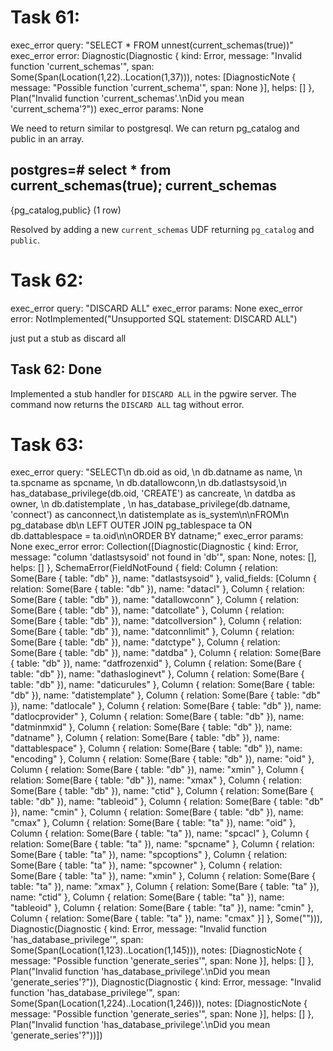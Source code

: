 # Task 61:
exec_error query: "SELECT * FROM unnest(current_schemas(true))"
exec_error error: Diagnostic(Diagnostic { kind: Error, message: "Invalid function 'current_schemas'", span: Some(Span(Location(1,22)..Location(1,37))), notes: [DiagnosticNote { message: "Possible function 'current_schema'", span: None }], helps: [] }, Plan("Invalid function 'current_schemas'.\nDid you mean 'current_schema'?"))
exec_error params: None

We need to return similar to postgresql. We can return pg_catalog and public in an array.

postgres=# select * from current_schemas(true);
   current_schemas
---------------------
 {pg_catalog,public}
(1 row)

Resolved by adding a new `current_schemas` UDF returning `pg_catalog` and `public`.

# Task 62:
exec_error query: "DISCARD ALL"
exec_error params: None
exec_error error: NotImplemented("Unsupported SQL statement: DISCARD ALL")

just put a stub as discard all

## Task 62: Done
Implemented a stub handler for `DISCARD ALL` in the pgwire server.
The command now returns the `DISCARD ALL` tag without error.

# Task 63:

exec_error query: "SELECT\n    db.oid as oid, \n    db.datname as name, \n    ta.spcname as spcname, \n    db.datallowconn,\n    db.datlastsysoid,\n    has_database_privilege(db.oid, 'CREATE') as cancreate, \n    datdba as owner, \n    db.datistemplate , \n    has_database_privilege(db.datname, 'connect') as canconnect,\n    datistemplate as is_system\n\nFROM\n    pg_database db\n    LEFT OUTER JOIN pg_tablespace ta ON db.dattablespace = ta.oid\n\nORDER BY datname;"
exec_error params: None
exec_error error: Collection([Diagnostic(Diagnostic { kind: Error, message: "column 'datlastsysoid' not found in 'db'", span: None, notes: [], helps: [] }, SchemaError(FieldNotFound { field: Column { relation: Some(Bare { table: "db" }), name: "datlastsysoid" }, valid_fields: [Column { relation: Some(Bare { table: "db" }), name: "datacl" }, Column { relation: Some(Bare { table: "db" }), name: "datallowconn" }, Column { relation: Some(Bare { table: "db" }), name: "datcollate" }, Column { relation: Some(Bare { table: "db" }), name: "datcollversion" }, Column { relation: Some(Bare { table: "db" }), name: "datconnlimit" }, Column { relation: Some(Bare { table: "db" }), name: "datctype" }, Column { relation: Some(Bare { table: "db" }), name: "datdba" }, Column { relation: Some(Bare { table: "db" }), name: "datfrozenxid" }, Column { relation: Some(Bare { table: "db" }), name: "dathasloginevt" }, Column { relation: Some(Bare { table: "db" }), name: "daticurules" }, Column { relation: Some(Bare { table: "db" }), name: "datistemplate" }, Column { relation: Some(Bare { table: "db" }), name: "datlocale" }, Column { relation: Some(Bare { table: "db" }), name: "datlocprovider" }, Column { relation: Some(Bare { table: "db" }), name: "datminmxid" }, Column { relation: Some(Bare { table: "db" }), name: "datname" }, Column { relation: Some(Bare { table: "db" }), name: "dattablespace" }, Column { relation: Some(Bare { table: "db" }), name: "encoding" }, Column { relation: Some(Bare { table: "db" }), name: "oid" }, Column { relation: Some(Bare { table: "db" }), name: "xmin" }, Column { relation: Some(Bare { table: "db" }), name: "xmax" }, Column { relation: Some(Bare { table: "db" }), name: "ctid" }, Column { relation: Some(Bare { table: "db" }), name: "tableoid" }, Column { relation: Some(Bare { table: "db" }), name: "cmin" }, Column { relation: Some(Bare { table: "db" }), name: "cmax" }, Column { relation: Some(Bare { table: "ta" }), name: "oid" }, Column { relation: Some(Bare { table: "ta" }), name: "spcacl" }, Column { relation: Some(Bare { table: "ta" }), name: "spcname" }, Column { relation: Some(Bare { table: "ta" }), name: "spcoptions" }, Column { relation: Some(Bare { table: "ta" }), name: "spcowner" }, Column { relation: Some(Bare { table: "ta" }), name: "xmin" }, Column { relation: Some(Bare { table: "ta" }), name: "xmax" }, Column { relation: Some(Bare { table: "ta" }), name: "ctid" }, Column { relation: Some(Bare { table: "ta" }), name: "tableoid" }, Column { relation: Some(Bare { table: "ta" }), name: "cmin" }, Column { relation: Some(Bare { table: "ta" }), name: "cmax" }] }, Some(""))), Diagnostic(Diagnostic { kind: Error, message: "Invalid function 'has_database_privilege'", span: Some(Span(Location(1,123)..Location(1,145))), notes: [DiagnosticNote { message: "Possible function 'generate_series'", span: None }], helps: [] }, Plan("Invalid function 'has_database_privilege'.\nDid you mean 'generate_series'?")), Diagnostic(Diagnostic { kind: Error, message: "Invalid function 'has_database_privilege'", span: Some(Span(Location(1,224)..Location(1,246))), notes: [DiagnosticNote { message: "Possible function 'generate_series'", span: None }], helps: [] }, Plan("Invalid function 'has_database_privilege'.\nDid you mean 'generate_series'?"))])

